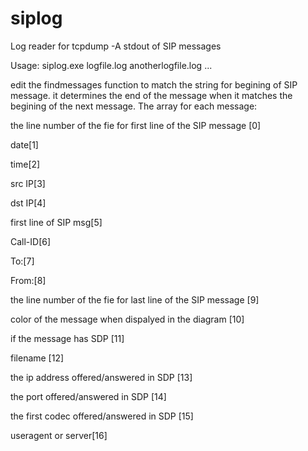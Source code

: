 # siplog
Log reader for tcpdump -A stdout of SIP messages


Usage: siplog.exe logfile.log anotherlogfile.log ...


edit the findmessages function to match the string for begining of SIP message.
it determines the end of the message when it matches the begining of the next message.
The array for each message:


the line number of the fie for first line of the SIP message [0]

date[1] 

time[2]

src IP[3]

dst IP[4]

first line of SIP msg[5] 

Call-ID[6]

To:[7] 
 
From:[8]

the line number of the fie for last line of the SIP message [9]

color of the message when dispalyed in the diagram [10]

if the message has SDP [11]

filename [12]

the ip address offered/answered in SDP  [13]

the port offered/answered in SDP [14]

the first codec offered/answered in SDP [15]

useragent or server[16]

